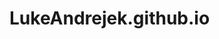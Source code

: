 # LukeAndrejek.github.io
<html>
<head>
  <meta charset="utf-8">
  <meta name="viewport" content="width=device-width">
  <title>Luke Andrejek</title>
  <script src="https://polyfill.io/v3/polyfill.min.js?features=es6"></script>
  <script id="MathJax-script" async
          src="https://cdn.jsdelivr.net/npm/mathjax@3/es5/tex-mml-chtml.js">
  </script>
</head>
</html>
